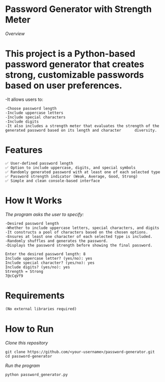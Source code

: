 # Password Generator with Strength Meter
*Overview*

# This project is a Python-based password generator that creates strong, customizable passwords based on user preferences.
-It allows users to:
```
-Choose password length
-Include uppercase letters
-Include special characters
-Include digits
-It also includes a strength meter that evaluates the strength of the generated password based on its length and character      diversity.
```
# Features
```
✅ User-defined password length
✅ Option to include uppercase, digits, and special symbols
✅ Randomly generated password with at least one of each selected type
✅ Password strength indicator (Weak, Average, Good, Strong)
✅ Simple and clean console-based interface
```
# How It Works

*The program asks the user to specify:*
```
-Desired password length
-Whether to include uppercase letters, special characters, and digits
-It constructs a pool of characters based on the chosen options.
-Ensures at least one character of each selected type is included.
-Randomly shuffles and generates the password.
-Displays the password strength before showing the final password.
```
```
Enter the desired password length: 8
Include uppercase letter? (yes/no): yes
Include special character? (yes/no): yes
Include digits? (yes/no): yes
Strength = Strong
7@cCqVf9
```
# Requirements

```Python 3.x
(No external libraries required)
```
# How to Run

*Clone this repository*
```
git clone https://github.com/<your-username>/password-generator.git
cd password-generator
```

*Run the program*
```
python password_generator.py
```